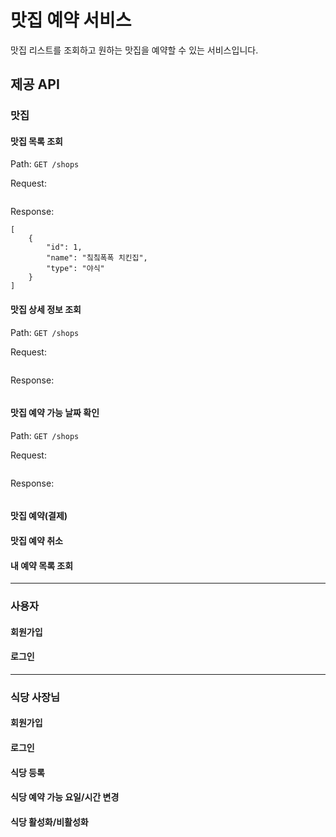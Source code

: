 # 맛집 예약 서비스

맛집 리스트를 조회하고 원하는 맛집을 예약할 수 있는 서비스입니다.

## 제공 API

### 맛집

#### 맛집 목록 조회

Path: `GET /shops`

Request:
```

```

Response:
```
[
    {
        "id": 1,
        "name": "칰칰폭폭 치킨집",
        "type": "야식"
    }
]
```

#### 맛집 상세 정보 조회

Path: `GET /shops`

Request:
```

```

Response:
```

```

#### 맛집 예약 가능 날짜 확인

Path: `GET /shops`

Request:
```

```

Response:
```

```

#### 맛집 예약(결제)


#### 맛집 예약 취소


#### 내 예약 목록 조회


---

### 사용자


#### 회원가입


#### 로그인


---

### 식당 사장님


#### 회원가입


#### 로그인


#### 식당 등록


#### 식당 예약 가능 요일/시간 변경


#### 식당 활성화/비활성화
